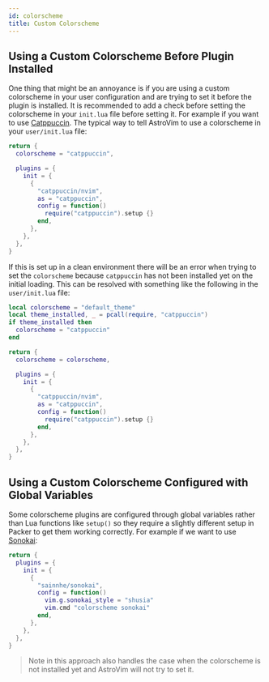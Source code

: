 ```yaml
---
id: colorscheme
title: Custom Colorscheme
---
```


## Using a Custom Colorscheme Before Plugin Installed

One thing that might be an annoyance is if you are using a custom colorscheme in your user configuration and are trying to set it before the plugin is installed. It is recommended to add a check before setting the colorscheme in your `init.lua` file before setting it. For example if you want to use [Catppuccin](https://github.com/catppuccin/nvim). The typical way to tell AstroVim to use a colorscheme in your `user/init.lua` file:

```lua
return {
  colorscheme = "catppuccin",

  plugins = {
    init = {
      {
        "catppuccin/nvim",
        as = "catppuccin",
        config = function()
          require("catppuccin").setup {}
        end,
      },
    },
  },
}
```

If this is set up in a clean environment there will be an error when trying to set the `colorscheme` because `catppuccin` has not been installed yet on the initial loading. This can be resolved with something like the following in the `user/init.lua` file:

```lua
local colorscheme = "default_theme"
local theme_installed, _ = pcall(require, "catppuccin")
if theme_installed then
  colorscheme = "catppuccin"
end

return {
  colorscheme = colorscheme,

  plugins = {
    init = {
      {
        "catppuccin/nvim",
        as = "catppuccin",
        config = function()
          require("catppuccin").setup {}
        end,
      },
    },
  },
}
```

## Using a Custom Colorscheme Configured with Global Variables

Some colorscheme plugins are configured through global variables rather than Lua functions like `setup()` so they require a slightly different setup in Packer to get them working correctly. For example if we want to use [Sonokai](https://github.com/sainnhe/sonokai):

```lua
return {
  plugins = {
    init = {
      {
        "sainnhe/sonokai",
        config = function()
          vim.g.sonokai_style = "shusia"
          vim.cmd "colorscheme sonokai"
        end,
      },
    },
  },
}
```

> Note in this approach also handles the case when the colorscheme is not installed yet and AstroVim will not try to set it.
